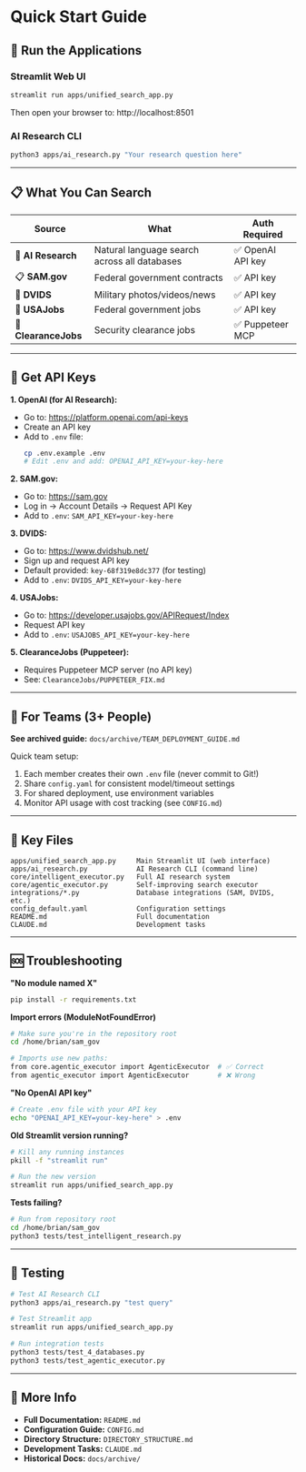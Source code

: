 # Quick Start Guide

## 🚀 Run the Applications

### Streamlit Web UI

```bash
streamlit run apps/unified_search_app.py
```

Then open your browser to: http://localhost:8501

### AI Research CLI

```bash
python3 apps/ai_research.py "Your research question here"
```

---

## 📋 What You Can Search

| Source | What | Auth Required |
|--------|------|---------------|
| 🤖 **AI Research** | Natural language search across all databases | ✅ OpenAI API key |
| 📋 **SAM.gov** | Federal government contracts | ✅ API key |
| 📸 **DVIDS** | Military photos/videos/news | ✅ API key |
| 💼 **USAJobs** | Federal government jobs | ✅ API key |
| 🏢 **ClearanceJobs** | Security clearance jobs | ✅ Puppeteer MCP |

---

## 🔑 Get API Keys

**1. OpenAI (for AI Research):**
- Go to: https://platform.openai.com/api-keys
- Create an API key
- Add to `.env` file:
  ```bash
  cp .env.example .env
  # Edit .env and add: OPENAI_API_KEY=your-key-here
  ```

**2. SAM.gov:**
- Go to: https://sam.gov
- Log in → Account Details → Request API Key
- Add to `.env`: `SAM_API_KEY=your-key-here`

**3. DVIDS:**
- Go to: https://www.dvidshub.net/
- Sign up and request API key
- Default provided: `key-68f319e8dc377` (for testing)
- Add to `.env`: `DVIDS_API_KEY=your-key-here`

**4. USAJobs:**
- Go to: https://developer.usajobs.gov/APIRequest/Index
- Request API key
- Add to `.env`: `USAJOBS_API_KEY=your-key-here`

**5. ClearanceJobs (Puppeteer):**
- Requires Puppeteer MCP server (no API key)
- See: `ClearanceJobs/PUPPETEER_FIX.md`

---

## 👥 For Teams (3+ People)

**See archived guide:** `docs/archive/TEAM_DEPLOYMENT_GUIDE.md`

Quick team setup:
1. Each member creates their own `.env` file (never commit to Git!)
2. Share `config.yaml` for consistent model/timeout settings
3. For shared deployment, use environment variables
4. Monitor API usage with cost tracking (see `CONFIG.md`)

---

## 📁 Key Files

```
apps/unified_search_app.py     Main Streamlit UI (web interface)
apps/ai_research.py            AI Research CLI (command line)
core/intelligent_executor.py   Full AI research system
core/agentic_executor.py       Self-improving search executor
integrations/*.py              Database integrations (SAM, DVIDS, etc.)
config_default.yaml            Configuration settings
README.md                      Full documentation
CLAUDE.md                      Development tasks
```

---

## 🆘 Troubleshooting

**"No module named X"**
```bash
pip install -r requirements.txt
```

**Import errors (ModuleNotFoundError)**
```bash
# Make sure you're in the repository root
cd /home/brian/sam_gov

# Imports use new paths:
from core.agentic_executor import AgenticExecutor  # ✅ Correct
from agentic_executor import AgenticExecutor       # ❌ Wrong
```

**"No OpenAI API key"**
```bash
# Create .env file with your API key
echo "OPENAI_API_KEY=your-key-here" > .env
```

**Old Streamlit version running?**
```bash
# Kill any running instances
pkill -f "streamlit run"

# Run the new version
streamlit run apps/unified_search_app.py
```

**Tests failing?**
```bash
# Run from repository root
cd /home/brian/sam_gov
python3 tests/test_intelligent_research.py
```

---

## 🧪 Testing

```bash
# Test AI Research CLI
python3 apps/ai_research.py "test query"

# Test Streamlit app
streamlit run apps/unified_search_app.py

# Run integration tests
python3 tests/test_4_databases.py
python3 tests/test_agentic_executor.py
```

---

## 📖 More Info

- **Full Documentation:** `README.md`
- **Configuration Guide:** `CONFIG.md`
- **Directory Structure:** `DIRECTORY_STRUCTURE.md`
- **Development Tasks:** `CLAUDE.md`
- **Historical Docs:** `docs/archive/`
